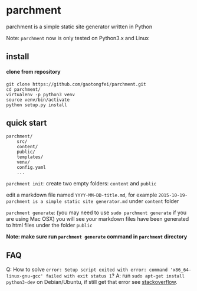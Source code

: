 # parchment

parchment is a simple static site generator written in Python

Note: `parchment` now is only tested on Python3.x and Linux

## install

#### clone from repository

```
git clone https://github.com/gaotongfei/parchment.git
cd parchment/
virtualenv -p python3 venv
source venv/bin/activate
python setup.py install
```

## quick start

```
parchment/
    src/
    content/
    public/
    templates/
    venv/
    config.yaml
    ...
```

`parchment init`: create two empty folders: `content` and `public`

edit a markdown file named `YYYY-MM-DD-title.md`, for example `2015-10-19-parchment is a simple static site generator.md` under `content` folder

`parchment generate`: (you may need to use `sudo parchment generate` if you are using Mac OSX) you will see your markdown files have been generated to html files under the folder `public`

**Note: make sure run `parchment generate` command in `parchment` directory**

## FAQ

Q: How to solve `error: Setup script exited with error: command 'x86_64-linux-gnu-gcc' failed with exit status 1`?
A: run `sudo apt-get install python3-dev` on Debian/Ubuntu, if still get that error see <a href="http://stackoverflow.com/a/30279877/4144064">stackoverflow</a>.
